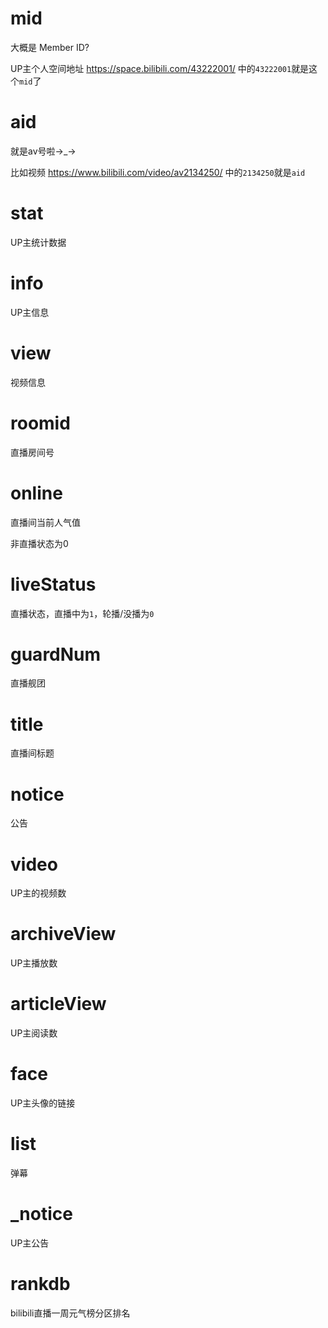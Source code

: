 # mid

大概是 Member ID?

UP主个人空间地址 <https://space.bilibili.com/43222001/> 中的`43222001`就是这个`mid`了

# aid

就是av号啦→\_→

比如视频 https://www.bilibili.com/video/av2134250/ 中的`2134250`就是`aid`

# stat

UP主统计数据

# info

UP主信息

# view

视频信息

# roomid

直播房间号

# online

直播间当前人气值

非直播状态为0

# liveStatus

直播状态，直播中为`1`，轮播/没播为`0`

# guardNum

直播舰团

# title

直播间标题

# notice

公告

# video

UP主的视频数

# archiveView

UP主播放数

# articleView

UP主阅读数

# face

UP主头像的链接

# list

弹幕

# \_notice

UP主公告

# rankdb

bilibili直播一周元气榜分区排名
